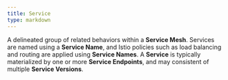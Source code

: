 ```yaml
---
title: Service
type: markdown
---
```

A delineated group of related behaviors within a **Service Mesh**. Services are named using a **Service Name**,
and Istio policies such as load balancing and routing are applied using **Service Names**.
A **Service** is typically materialized by one or more **Service Endpoints**, and may consistent of multiple **Service Versions**.
